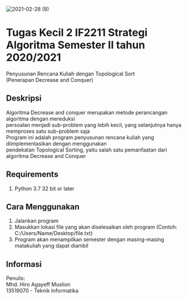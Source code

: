 ![2021-02-28 (8)](https://user-images.githubusercontent.com/64213179/109420771-be896580-7a06-11eb-9a4a-95a1af2fdadc.png)

# Tugas Kecil 2 IF2211 Strategi Algoritma Semester II tahun 2020/2021

Penyusunan Rencana Kuliah dengan Topological Sort <br/>
(Penerapan Decrease and Conquer)

## Deskripsi

Algoritma Decrease and conquer merupakan metode perancangan algoritma dengan mereduksi <br/>
persoalan menjadi sub-problem yang lebih kecil, yang selanjutnya hanya memproses satu sub-problem saja <br/>
Program ini adalah program penyusunan rencana kuliah yang diimplementasikan dengan menggunakan <br/>
pendekatan Topological Sorting, yaitu salah satu pemanfaatan dari algoritma Decrease and Conquer <br/>

## Requirements

1. Python 3.7 32 bit or later

## Cara Menggunakan

1. Jalankan program
2. Masukkan lokasi file yang akan diselesaikan oleh program (Contoh: C:/Users/Name/Desktop/file.txt)
3. Program akan menampilkan semester dengan masing-masing matakuliah yang dapat diambil

## Informasi

Penulis: <br/>
Mhd. Hiro Agayeff Muslion <br/>
13519070 - Teknik Informatika <br/>
